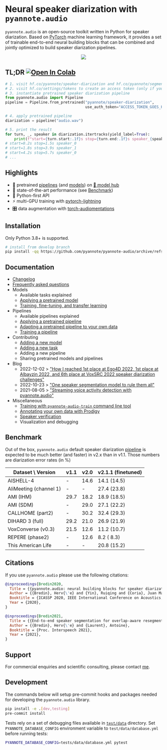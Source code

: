 # Neural speaker diarization with `pyannote.audio`

`pyannote.audio` is an open-source toolkit written in Python for speaker diarization. Based on [PyTorch](pytorch.org) machine learning framework, it provides a set of trainable end-to-end neural building blocks that can be combined and jointly optimized to build speaker diarization pipelines.

<p align="center">
 <a href="https://www.youtube.com/watch?v=37R_R82lfwA"><img src="https://img.youtube.com/vi/37R_R82lfwA/0.jpg"></a>
</p>


## TL;DR [![Open In Colab](https://colab.research.google.com/assets/colab-badge.svg)](https://colab.research.google.com/github/pyannote/pyannote-audio/blob/develop/tutorials/intro.ipynb)


```python
# 1. visit hf.co/pyannote/speaker-diarization and hf.co/pyannote/segmentation and accept user conditions (only if requested)
# 2. visit hf.co/settings/tokens to create an access token (only if you had to go through 1.)
# 3. instantiate pretrained speaker diarization pipeline
from pyannote.audio import Pipeline
pipeline = Pipeline.from_pretrained("pyannote/speaker-diarization",
                                    use_auth_token="ACCESS_TOKEN_GOES_HERE")

# 4. apply pretrained pipeline
diarization = pipeline("audio.wav")

# 5. print the result
for turn, _, speaker in diarization.itertracks(yield_label=True):
    print(f"start={turn.start:.1f}s stop={turn.end:.1f}s speaker_{speaker}")
# start=0.2s stop=1.5s speaker_0
# start=1.8s stop=3.9s speaker_1
# start=4.2s stop=5.7s speaker_0
# ...
```

## Highlights

- :hugs: pretrained [pipelines](https://hf.co/models?other=pyannote-audio-pipeline) (and [models](https://hf.co/models?other=pyannote-audio-model)) on [:hugs: model hub](https://huggingface.co/pyannote)
- :exploding_head: state-of-the-art performance (see [Benchmark](#benchmark))
- :snake: Python-first API
- :zap: multi-GPU training with [pytorch-lightning](https://pytorchlightning.ai/)
- :control_knobs: data augmentation with [torch-audiomentations](https://github.com/asteroid-team/torch-audiomentations)

## Installation

Only Python 3.8+ is supported.

```bash
# install from develop branch
pip install -qq https://github.com/pyannote/pyannote-audio/archive/refs/heads/develop.zip
```

## Documentation

- [Changelog](CHANGELOG.md)
- [Frequently asked questions](FAQ.md)
- Models
    - Available tasks explained
    - [Applying a pretrained model](tutorials/applying_a_model.ipynb)
    - [Training, fine-tuning, and transfer learning](tutorials/training_a_model.ipynb)
- Pipelines
    - Available pipelines explained
    - [Applying a pretrained pipeline](tutorials/applying_a_pipeline.ipynb)
    - [Adapting a pretrained pipeline to your own data](tutorials/adapting_pretrained_pipeline.ipynb)
    - [Training a pipeline](tutorials/voice_activity_detection.ipynb)
- Contributing
    - [Adding a new model](tutorials/add_your_own_model.ipynb)
    - [Adding a new task](tutorials/add_your_own_task.ipynb)
    - Adding a new pipeline
    - Sharing pretrained models and pipelines
- Blog
    - 2022-12-02 > ["How I reached 1st place at Ego4D 2022, 1st place at Albayzin 2022, and 6th place at VoxSRC 2022 speaker diarization challenges"](tutorials/adapting_pretrained_pipeline.ipynb)
    - 2022-10-23 > ["One speaker segmentation model to rule them all"](https://herve.niderb.fr/fastpages/2022/10/23/One-speaker-segmentation-model-to-rule-them-all)
    - 2021-08-05 > ["Streaming voice activity detection with pyannote.audio"](https://herve.niderb.fr/fastpages/2021/08/05/Streaming-voice-activity-detection-with-pyannote.html)
- Miscellaneous
    - [Training with `pyannote-audio-train` command line tool](tutorials/training_with_cli.md)
    - [Annotating your own data with Prodigy](tutorials/prodigy.md)
    - [Speaker verification](tutorials/speaker_verification.ipynb)
    - Visualization and debugging

## Benchmark

Out of the box, `pyannote.audio` default speaker diarization [pipeline](https://hf.co/pyannote/speaker-diarization) is expected to be much better (and faster) in v2.x than in v1.1. Those numbers are diarization error rates (in %)

| Dataset \ Version      | v1.1 | v2.0 | v2.1.1 (finetuned) |
| ---------------------- | ---- | ---- | ------------------ |
| AISHELL-4              | -    | 14.6 | 14.1 (14.5)        |
| AliMeeting (channel 1) | -    | -    | 27.4 (23.8)        |
| AMI (IHM)              | 29.7 | 18.2 | 18.9 (18.5)        |
| AMI (SDM)              | -    | 29.0 | 27.1 (22.2)        |
| CALLHOME (part2)       | -    | 30.2 | 32.4 (29.3)        |
| DIHARD 3 (full)        | 29.2 | 21.0 | 26.9 (21.9)        |
| VoxConverse (v0.3)     | 21.5 | 12.6 | 11.2 (10.7)        |
| REPERE (phase2)        | -    | 12.6 | 8.2 ( 8.3)         |
| This American Life     | -    | -    | 20.8 (15.2)        |

## Citations

If you use `pyannote.audio` please use the following citations:

```bibtex
@inproceedings{Bredin2020,
  Title = {{pyannote.audio: neural building blocks for speaker diarization}},
  Author = {{Bredin}, Herv{\'e} and {Yin}, Ruiqing and {Coria}, Juan Manuel and {Gelly}, Gregory and {Korshunov}, Pavel and {Lavechin}, Marvin and {Fustes}, Diego and {Titeux}, Hadrien and {Bouaziz}, Wassim and {Gill}, Marie-Philippe},
  Booktitle = {ICASSP 2020, IEEE International Conference on Acoustics, Speech, and Signal Processing},
  Year = {2020},
}
```

```bibtex
@inproceedings{Bredin2021,
  Title = {{End-to-end speaker segmentation for overlap-aware resegmentation}},
  Author = {{Bredin}, Herv{\'e} and {Laurent}, Antoine},
  Booktitle = {Proc. Interspeech 2021},
  Year = {2021},
}
```

## Support

For commercial enquiries and scientific consulting, please contact [me](mailto:herve@niderb.fr).

## Development

The commands below will setup pre-commit hooks and packages needed for developing the `pyannote.audio` library.

```bash
pip install -e .[dev,testing]
pre-commit install
```

Tests rely on a set of debugging files available in [`test/data`](test/data) directory.
Set `PYANNOTE_DATABASE_CONFIG` environment variable to `test/data/database.yml` before running tests:

```bash
PYANNOTE_DATABASE_CONFIG=tests/data/database.yml pytest
```
